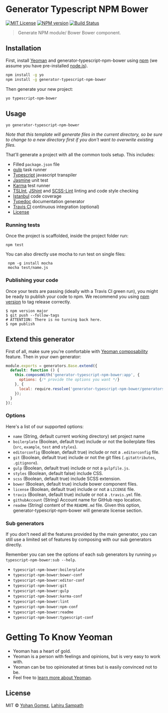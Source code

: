 # Generator Typescript NPM Bower 
[![MIT License][license-image]][license-url] [![NPM version][npm-image]][npm-url] [![Build Status][travis-image]][travis-url]
> Generate NPM module/ Bower Bower component.

## Installation

First, install [Yeoman](http://yeoman.io) and generator-typescript-npm-bower using [npm](https://www.npmjs.com/) (we assume you have pre-installed [node.js](https://nodejs.org/)).

```bash
npm install -g yo
npm install -g generator-typescript-npm-bower
```

Then generate your new project:

```bash
yo typescript-npm-bower
```

## Usage

```
yo generator-typescript-npm-bower
```

*Note that this template will generate files in the current directory, so be sure to change to a new directory first if you don't want to overwrite existing files.*

That'll generate a project with all the common tools setup. This includes:

- Filled `package.json` file
- [gulp](http://gulpjs.com/) task runner
- [Typescript](https://www.typescriptlang.org/) javascript transpiler
- [Jasmine](http://jasmine.github.io/2.0/introduction.html) unit test
- [Karma](https://karma-runner.github.io/0.13/index.html) test runner
- [TSLInt](https://www.npmjs.com/package/tslint), [JShint](http://jshint.com/) and [SCSS-Lint](https://www.npmjs.com/package/sass-lint) linting and code style checking
- [Istanbul](https://gotwarlost.github.io/istanbul/) code coverage
- [Typedoc](http://typedoc.io/) documentation generator
- [Travis CI](https://travis-ci.org/) continuous integration (optional)
- [License](https://spdx.org/licenses/)

### Running tests

Once the project is scaffolded, inside the project folder run:

```
npm test
```

You can also directly use mocha to run test on single files:

```
 npm -g install mocha
 mocha test/name.js
```

### Publishing your code

Once your tests are passing (ideally with a Travis CI green run), you might be ready to publish your code to npm. We recommend you using [npm version](https://docs.npmjs.com/cli/version) to tag release correctly.

```
$ npm version major
$ git push --follow-tags
# ATTENTION: There is no turning back here.
$ npm publish
```

## Extend this generator

First of all, make sure you're comfortable with [Yeoman composability](http://yeoman.io/authoring/composability.html) feature. Then in your own generator:

```js
module.exports = generators.Base.extend({
  default: function () {
    this.composeWith('generator-typescript-npm-bower:app', {
      options: {/* provide the options you want */}
    }, {
      local: require.resolve('generator-typescript-npm-bower/generators/app')
    });
  }
});
```

### Options

Here's a list of our supported options:

- `name` (String, default current working directory) set project name
- `boilerplate` (Boolean, default true) include or not the boilerplate files (`src`, `example`, `test` and `styles`).
- `editorconfig` (Boolean, default true) include or not a `.editorconfig` file.
- `git` (Boolean, default true) include or not the git files (`.gitattributes`, `.gitignore`).
- `gulp` (Boolean, default true) include or not a `gulpfile.js`.
- `styles` (Boolean, default false) include CSS.
- `scss` (Boolean, default true) include SCSS extension.
- `bower` (Boolean, default true)  include bower component files.
- `license` (Boolean, default true) include or not a `LICENSE` file.
- `travis` (Boolean, default true) include or not a `.travis.yml` file.
- `githubAccount` (String) Account name for GitHub repo location.
- `readme` (String) content of the `README.md` file. Given this option, generator-typescript-npm-bower will generate license section.

### Sub generators

If you don't need all the features provided by the main generator, you can still use a limited set of features by composing with our sub generators directly.

Remember you can see the options of each sub generators by running `yo typescript-npm-bower:sub --help`.

- `typescript-npm-bower:boilerplate`
- `typescript-npm-bower:bower-conf`
- `typescript-npm-bower:editor-conf`
- `typescript-npm-bower:git`
- `typescript-npm-bower:gulp`
- `typescript-npm-bower:karma-conf`
- `typescript-npm-bower:lint`
- `typescript-npm-bower:npm-conf`
- `typescript-npm-bower:readme`
- `typescript-npm-bower:typescript-conf`

# Getting To Know Yeoman

 * Yeoman has a heart of gold.
 * Yeoman is a person with feelings and opinions, but is very easy to work with.
 * Yeoman can be too opinionated at times but is easily convinced not to be.
 * Feel free to [learn more about Yeoman](http://yeoman.io/).

## License

MIT © [Yohan Gomez](https://github.com/yohangz), [Lahiru Sampath](https://github.com/lahiruz)

[license-image]: http://img.shields.io/badge/license-MIT-blue.svg?style=flat 
[license-url]: https://github.com/yohangz/generator-typescript-npm-bower/blob/master/LICENSE
[npm-image]: https://badge.fury.io/js/generator-npm-bower-module.svg
[npm-url]: https://www.npmjs.com/package/generator-typescript-npm-bower
[travis-url]: https://travis-ci.org/yohangz/generator-typescript-npm-bower
[travis-image]: https://secure.travis-ci.org/asbjornenge/generator-microlib.png?branch=master
